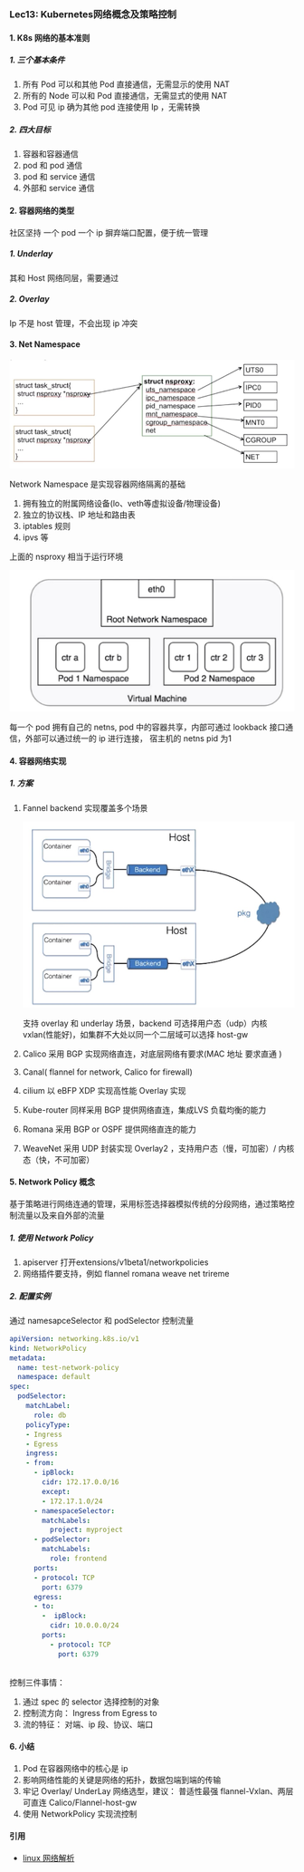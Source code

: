 ### Lec13: Kubernetes网络概念及策略控制

#### 1. K8s 网络的基本准则

##### 1. 三个基本条件

1. 所有 Pod 可以和其他 Pod 直接通信，无需显示的使用 NAT 
2. 所有的 Node 可以和 Pod 直接通信，无需显式的使用 NAT
3. Pod 可见 ip 确为其他 pod 连接使用 Ip ，无需转换

##### 2. 四大目标

1. 容器和容器通信
2. pod 和 pod 通信
3. pod 和 service 通信
4. 外部和 service 通信

#### 2. 容器网络的类型

社区坚持 一个 pod 一个 ip 摒弃端口配置，便于统一管理

##### 1. Underlay

其和 Host 网络同层，需要通过

##### 2. Overlay

Ip 不是 host 管理，不会出现 ip 冲突

#### 3. Net Namespace

![image-20190901225845636](./images/image-20190901225845636.png)

Network Namespace 是实现容器网络隔离的基础

1. 拥有独立的附属网络设备(lo、veth等虚拟设备/物理设备)
2. 独立的协议栈、IP 地址和路由表
3. iptables 规则
4. ipvs 等

上面的 nsproxy 相当于运行环境

![image-20190901231821417](./images/image-20190901231821417.png)

每一个 pod 拥有自己的 netns, pod 中的容器共享，内部可通过 lookback 接口通信，外部可以通过统一的 ip 进行连接， 宿主机的 netns pid 为1



#### 4. 容器网络实现

##### 1. 方案

1. Fannel backend 实现覆盖多个场景

   ![image-20190901233314776](./images/image-20190901233314776.png)

   支持 overlay 和 underlay 场景，backend 可选择用户态（udp）内核 vxlan(性能好)，如集群不大处以同一个二层域可以选择 host-gw 

2. Calico 采用 BGP 实现网络直连，对底层网络有要求(MAC 地址 要求直通 )

3. Canal( flannel for network, Calico for firewall)

4. cilium 以 eBFP XDP 实现高性能 Overlay 实现

5. Kube-router 同样采用 BGP 提供网络直连，集成LVS 负载均衡的能力

6. Romana 采用 BGP or OSPF 提供网络直连的能力

7. WeaveNet 采用 UDP 封装实现 Overlay2 ，支持用户态（慢，可加密）/ 内核态（快，不可加密）

     

#### 5. Network Policy 概念

基于策略进行网络连通的管理，采用标签选择器模拟传统的分段网络，通过策略控制流量以及来自外部的流量

##### 1. 使用 Network Policy

1. apiserver 打开extensions/v1beta1/networkpolicies
2. 网络插件要支持，例如 flannel  romana weave net trireme

##### 2. 配置实例

通过 namesapceSelector 和 podSelector 控制流量

```yaml
apiVersion: networking.k8s.io/v1
kind: NetworkPolicy
metadata:
  name: test-network-policy
  namespace: default
spec:
  podSelector:
    matchLabel:
      role: db
    policyType:
    - Ingress
    - Egress
    ingress:
    - from: 
      - ipBlock:
        cidr: 172.17.0.0/16
        except:
        - 172.17.1.0/24
      - namespaceSelector:
        matchLabels:
          project: myproject
      - podSelector:
        matchLabels:
          role: frontend
      ports:
      - protocol: TCP
        port: 6379
      egress:
      - to:
        -  ipBlock: 
          cidr: 10.0.0.0/24
        ports:
          - protocol: TCP
            port: 6379
  
```

控制三件事情：

1. 通过 spec 的 selector 选择控制的对象
2. 控制流方向： Ingress from Egress to
3. 流的特征： 对端、ip 段、协议、端口

#### 6. 小结

1. Pod 在容器网络中的核心是 ip
2. 影响网络性能的关键是网络的拓扑，数据包端到端的传输
3. 牢记 Overlay/ UnderLay 网络选型，建议： 普适性最强 flannel-Vxlan、两层可直连 Calico/Flannel-host-gw
4. 使用 NetworkPolicy 实现流控制



#### 引用

- [linux 网络解析](https://www.cnblogs.com/yelongsan/p/8482129.html)